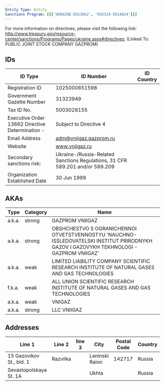 ```yaml
---
Entity Type: Entity
Sanctions Program: [[['UKRAINE-EO13662', 'RUSSIA-EO14024']]]
---
```

For more information on directives, please visit the following link: http://www.treasury.gov/resource-center/sanctions/Programs/Pages/ukraine.aspx#directives; (Linked To: PUBLIC JOINT STOCK COMPANY GAZPROM)

## IDs
| ID Type | ID Number | ID Country |
|---------|-----------|------------|
| Registration ID | 1025000651598 |  |
| Government Gazette Number | 31323949 |  |
| Tax ID No. | 5003028155 |  |
| Executive Order 13662 Directive Determination - | Subject to Directive 4 |  |
| Email Address | adm@vniigaz.gazprom.ru |  |
| Website | www.vniigaz.ru |  |
| Secondary sanctions risk: | Ukraine-/Russia-Related Sanctions Regulations, 31 CFR 589.201 and/or 589.209 |  |
| Organization Established Date | 30 Jun 1999 |  |


## AKAs
| Type | Category | Name      | 
|------|----------|-----------|
| a.k.a. | strong | GAZPROM VNIIGAZ |
| a.k.a. | strong | OBSHCHESTVO S OGRANICHENNOI OTVETSTVENNOSTYU 'NAUCHNO-ISSLEDOVATELSKI INSTITUT PRIRODNYKH GAZOV I GAZOVYKH TEKHNOLOGI - GAZPROM VNIIGAZ' |
| a.k.a. | weak | LIMITED LIABILITY COMPANY SCIENTIFIC RESEARCH INSTITUTE OF NATURAL GASES AND GAS TECHNOLOGIES |
| f.k.a. | weak | ALL UNION SCIENTIFIC RESEARCH INSTITUTE OF NATURAL GASES AND GAS TECHNOLOGIES |
| a.k.a. | weak | VNIGAZ |
| a.k.a. | strong | LLC VNIIGAZ |


## Addresses
| Line 1 | Line 2 | line 3 | City | Postal Code| Country | 
|--------|--------|--------|------|------------|---------|
| 15 Gazovikov St., bld. 1 | Razvilka |  | Leninski Raion | 142717 | Russia |
| Sevastopolskaya St. 1A |  |  | Ukhta |  | Russia |

